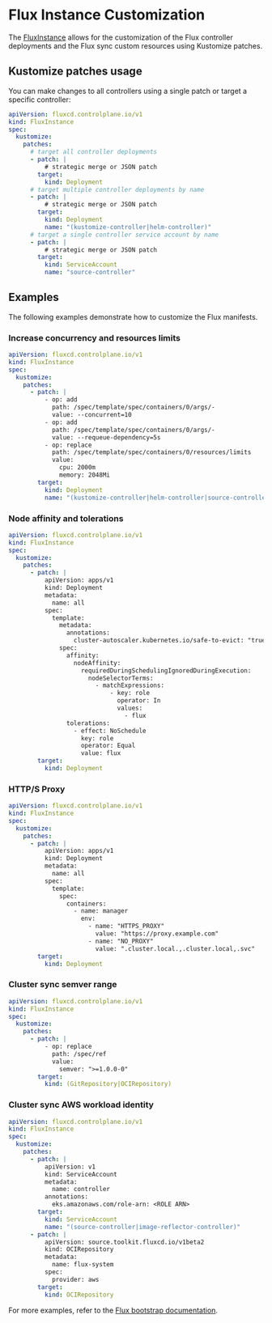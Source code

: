 # Flux Instance Customization

The [FluxInstance](fluxinstance.md) allows for the customization of the
Flux controller deployments and the Flux sync custom resources using Kustomize patches.

## Kustomize patches usage

You can make changes to all controllers using a single patch
or target a specific controller:

```yaml
apiVersion: fluxcd.controlplane.io/v1
kind: FluxInstance
spec:
  kustomize:
    patches:
      # target all controller deployments
      - patch: |
          # strategic merge or JSON patch
        target:
          kind: Deployment
      # target multiple controller deployments by name
      - patch: |
          # strategic merge or JSON patch      
        target:
          kind: Deployment
          name: "(kustomize-controller|helm-controller)"
      # target a single controller service account by name
      - patch: |
          # strategic merge or JSON patch     
        target:
          kind: ServiceAccount
          name: "source-controller"
```

## Examples

The following examples demonstrate how to customize the Flux manifests.

### Increase concurrency and resources limits

```yaml
apiVersion: fluxcd.controlplane.io/v1
kind: FluxInstance
spec:
  kustomize:
    patches:
      - patch: |
          - op: add
            path: /spec/template/spec/containers/0/args/-
            value: --concurrent=10
          - op: add
            path: /spec/template/spec/containers/0/args/-
            value: --requeue-dependency=5s 
          - op: replace
            path: /spec/template/spec/containers/0/resources/limits
            value:
              cpu: 2000m
              memory: 2048Mi
        target:
          kind: Deployment
          name: "(kustomize-controller|helm-controller|source-controller)"
```

### Node affinity and tolerations

```yaml
apiVersion: fluxcd.controlplane.io/v1
kind: FluxInstance
spec:
  kustomize:
    patches:
      - patch: |
          apiVersion: apps/v1
          kind: Deployment
          metadata:
            name: all
          spec:
            template:
              metadata:
                annotations:
                  cluster-autoscaler.kubernetes.io/safe-to-evict: "true"
              spec:
                affinity:
                  nodeAffinity:
                    requiredDuringSchedulingIgnoredDuringExecution:
                      nodeSelectorTerms:
                        - matchExpressions:
                            - key: role
                              operator: In
                              values:
                                - flux
                tolerations:
                  - effect: NoSchedule
                    key: role
                    operator: Equal
                    value: flux      
        target:
          kind: Deployment
```

### HTTP/S Proxy

```yaml
apiVersion: fluxcd.controlplane.io/v1
kind: FluxInstance
spec:
  kustomize:
    patches:
      - patch: |
          apiVersion: apps/v1
          kind: Deployment
          metadata:
            name: all
          spec:
            template:
              spec:
                containers:
                  - name: manager
                    env:
                      - name: "HTTPS_PROXY"
                        value: "https://proxy.example.com"
                      - name: "NO_PROXY"
                        value: ".cluster.local.,.cluster.local,.svc"      
        target:
          kind: Deployment
```

### Cluster sync semver range

```yaml
apiVersion: fluxcd.controlplane.io/v1
kind: FluxInstance
spec:
  kustomize:
    patches:
      - patch: |
          - op: replace
            path: /spec/ref
            value:
              semver: ">=1.0.0-0"
        target:
          kind: (GitRepository|OCIRepository)
```

### Cluster sync AWS workload identity

```yaml
apiVersion: fluxcd.controlplane.io/v1
kind: FluxInstance
spec:
  kustomize:
    patches:
      - patch: |
          apiVersion: v1
          kind: ServiceAccount
          metadata:
            name: controller
          annotations:
            eks.amazonaws.com/role-arn: <ROLE ARN>
        target:
          kind: ServiceAccount
          name: "(source-controller|image-reflector-controller)"
      - patch: |
          apiVersion: source.toolkit.fluxcd.io/v1beta2
          kind: OCIRepository
          metadata:
            name: flux-system
          spec:
            provider: aws
        target:
          kind: OCIRepository
```

For more examples, refer to the [Flux bootstrap documentation](https://fluxcd.io/flux/installation/configuration/).
